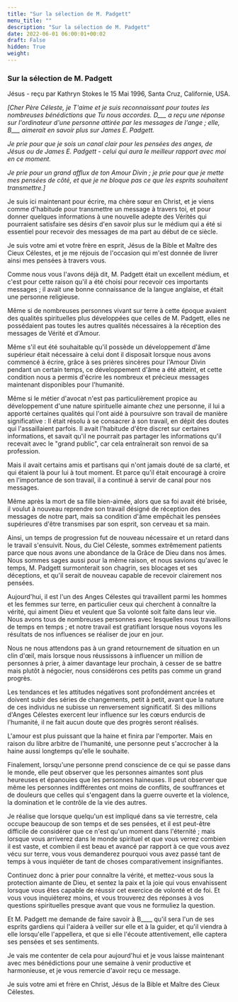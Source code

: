 ```yaml
---
title: "Sur la sélection de M. Padgett"
menu_title: ""
description: "Sur la sélection de M. Padgett"
date: 2022-06-01 06:00:01+00:02
draft: False
hidden: True
weight:
---
```

### Sur la sélection de M. Padgett

Jésus - reçu par Kathryn Stokes le 15 Mai 1996, Santa Cruz, Californie, USA.

*[Cher Père Céleste, je T'aime et je suis reconnaissant pour toutes les nombreuses bénédictions que Tu nous accordes. D___ a reçu une réponse sur l'ordinateur d'une personne attirée par les messages de l'ange ; elle, B___ aimerait en savoir plus sur James E. Padgett.*

*Je prie pour que je sois un canal clair pour les pensées des anges, de Jésus ou de James E. Padgett - celui qui aura le meilleur rapport avec moi en ce moment.*

*Je prie pour un grand afflux de ton Amour Divin ; je prie pour que je mette mes pensées de côté, et que je ne bloque pas ce que les esprits souhaitent transmettre.]*

Je suis ici maintenant pour écrire, ma chère sœur en Christ, et je viens comme d'habitude pour transmettre un message à travers toi, et pour donner quelques informations à une nouvelle adepte des Vérités qui pourraient satisfaire ses désirs d'en savoir plus sur le médium qui a été si essentiel pour recevoir des messages de ma part au début de ce siècle.

Je suis votre ami et votre frère en esprit, Jésus de la Bible et Maître des Cieux Célestes, et je me réjouis de l'occasion qui m'est donnée de livrer ainsi mes pensées à travers vous.

Comme nous vous l'avons déjà dit, M. Padgett était un excellent médium, et c'est pour cette raison qu'il a été choisi pour recevoir ces importants messages ; il avait une bonne connaissance de la langue anglaise, et était une personne religieuse.

Même si de nombreuses personnes vivant sur terre à cette époque avaient des qualités spirituelles plus développées que celles de M. Padgett, elles ne possédaient pas toutes les autres qualités nécessaires à la réception des messages de Vérité et d'Amour.

Même s'il eut été souhaitable qu'il possède un développement d'âme supérieur était nécessaire à celui dont il disposait lorsque nous avons commencé à écrire, grâce à ses prières sincères pour l'Amour Divin pendant un certain temps, ce développement d'âme a été atteint, et cette condition nous a permis d'écrire les nombreux et précieux messages maintenant disponibles pour l'humanité.

Même si le métier d'avocat n'est pas particulièrement propice au développement d'une nature spirituelle aimante chez une personne, il lui a apporté certaines qualités qui l'ont aidé à poursuivre son travail de manière significative : Il était résolu à se consacrer à son travail, en dépit des doutes qui l'assaillaient parfois. Il avait l'habitude d'être discret sur certaines informations, et savait qu'il ne pourrait pas partager les informations qu'il recevait avec le "grand public", car cela entraînerait son renvoi de sa profession.

Mais il avait certains amis et partisans qui n'ont jamais douté de sa clarté, et qui étaient là pour lui à tout moment. Et parce qu'il était encouragé à croire en l'importance de son travail, il a continué à servir de canal pour nos messages.

Même après la mort de sa fille bien-aimée, alors que sa foi avait été brisée, il voulut à nouveau reprendre son travail désigné de réception des messages de notre part, mais sa condition d'âme empêchait les pensées supérieures d'être transmises par son esprit, son cerveau et sa main.

Ainsi, un temps de progression fut de nouveau nécessaire et un retard dans le travail s'ensuivit. Nous, du Ciel Céleste, sommes extrêmement patients parce que nous avons une abondance de la Grâce de Dieu dans nos âmes. Nous sommes sages aussi pour la même raison, et nous savions qu'avec le temps, M. Padgett surmonterait son chagrin, ses blocages et ses déceptions, et qu'il serait de nouveau capable de recevoir clairement nos pensées.

Aujourd'hui, il est l'un des Anges Célestes qui travaillent parmi les hommes et les femmes sur terre, en particulier ceux qui cherchent à connaître la vérité, qui aiment Dieu et veulent que Sa volonté soit faite dans leur vie. Nous avons tous de nombreuses personnes avec lesquelles nous travaillons de temps en temps ; et notre travail est gratifiant lorsque nous voyons les résultats de nos influences se réaliser de jour en jour.

Nous ne nous attendons pas à un grand retournement de situation en un clin d'œil, mais lorsque nous réussissons à influencer un million de personnes à prier, à aimer davantage leur prochain, à cesser de se battre mais plutôt à négocier, nous considérons ces petits pas comme un grand progrès.

Les tendances et les attitudes négatives sont profondément ancrées et doivent subir des séries de changements, petit à petit, avant que la nature de ces individus ne subisse un renversement significatif. Si des millions d'Anges Célestes exercent leur influence sur les cœurs endurcis de l'humanité, il ne fait aucun doute que des progrès seront réalisés.

L'amour est plus puissant que la haine et finira par l'emporter. Mais en raison du libre arbitre de l'humanité, une personne peut s'accrocher à la haine aussi longtemps qu'elle le souhaite.

Finalement, lorsqu'une personne prend conscience de ce qui se passe dans le monde, elle peut observer que les personnes aimantes sont plus heureuses et épanouies que les personnes haineuses. Il peut observer que même les personnes indifférentes ont moins de conflits, de souffrances et de douleurs que celles qui s'engagent dans la guerre ouverte et la violence, la domination et le contrôle de la vie des autres.

Je réalise que lorsque quelqu'un est impliqué dans sa vie terrestre, cela occupe beaucoup de son temps et de ses pensées, et il est peut-être difficile de considérer que ce n'est qu'un moment dans l'éternité ; mais lorsque vous arriverez dans le monde spirituel et que vous verrez combien il est vaste, et combien il est beau et avancé par rapport à ce que vous avez vécu sur terre, vous vous demanderez pourquoi vous avez passé tant de temps à vous inquiéter de tant de choses comparativement insignifiantes.

Continuez donc à prier pour connaître la vérité, et mettez-vous sous la protection aimante de Dieu, et sentez la paix et la joie qui vous envahissent lorsque vous êtes capable de réussir cet exercice de volonté et de foi. Et vous vous inquiéterez moins, et vous trouverez des réponses à vos questions spirituelles presque avant que vous ne formuliez la question.

Et M. Padgett me demande de faire savoir à B____ qu'il sera l'un de ses esprits gardiens qui l'aidera à veiller sur elle et à la guider, et qu'il viendra à elle lorsqu'elle l'appellera, et que si elle l'écoute attentivement, elle captera ses pensées et ses sentiments.

Je vais me contenter de cela pour aujourd'hui et je vous laisse maintenant avec mes bénédictions pour une semaine à venir productive et harmonieuse, et je vous remercie d'avoir reçu ce message.

Je suis votre ami et frère en Christ, Jésus de la Bible et Maître des Cieux Célestes.
